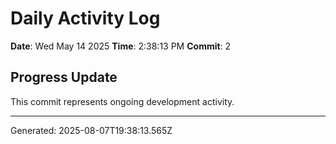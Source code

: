 # Daily Activity Log

**Date**: Wed May 14 2025
**Time**: 2:38:13 PM
**Commit**: 2

## Progress Update

This commit represents ongoing development activity.

---
Generated: 2025-08-07T19:38:13.565Z
